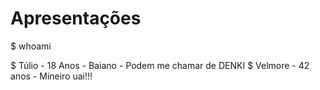 # Apresentações

$ whoami

$ Túlio - 18 Anos - Baiano - Podem me chamar de DENKI
$ Velmore - 42 anos - Mineiro uai!!!
